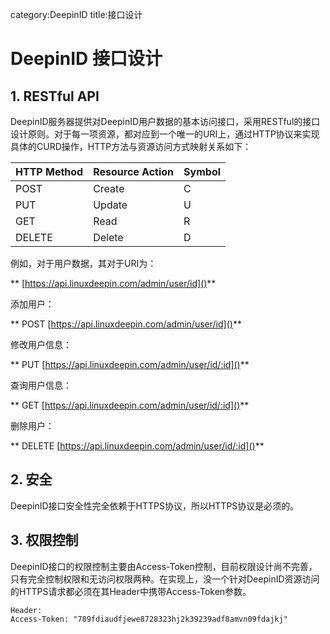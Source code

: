 category:DeepinID
title:接口设计

# DeepinID 接口设计

## 1. RESTful API

DeepinID服务器提供对DeepinID用户数据的基本访问接口，采用RESTful的接口设计原则。对于每一项资源，都对应到一个唯一的URI上，通过HTTP协议来实现具体的CURD操作，HTTP方法与资源访问方式映射关系如下：

| HTTP Method | Resource Action | Symbol |
|-------------|-----------------|--------|
| POST | Create | C |
| PUT | Update | U |
| GET | Read | R |
| DELETE | Delete | D |

例如，对于用户数据，其对于URI为：

** [https://api.linuxdeepin.com/admin/user/id]()**

添加用户：

** POST [https://api.linuxdeepin.com/admin/user/id]()**

修改用户信息：

** PUT [https://api.linuxdeepin.com/admin/user/id/:id]()**

查询用户信息：

** GET [https://api.linuxdeepin.com/admin/user/id/:id]()**

删除用户：

** DELETE [https://api.linuxdeepin.com/admin/user/id/:id]()**

## 2. 安全

DeepinID接口安全性完全依赖于HTTPS协议，所以HTTPS协议是必须的。

## 3. 权限控制

DeepinID接口的权限控制主要由Access-Token控制，目前权限设计尚不完善，只有完全控制权限和无访问权限两种。在实现上，没一个针对DeepinID资源访问的HTTPS请求都必须在其Header中携带Access-Token参数。

``` http
Header:
Access-Token: "789fdiaudfjewe8728323hj2k39239adf8amvn09fdajkj"
```
